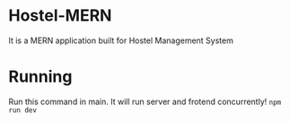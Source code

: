 # Hostel-MERN
It is a MERN application built for Hostel Management System

# Running
Run this command in main. It will run server and frotend concurrently!
`npm run dev`
